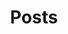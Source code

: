 ---
title: Posts
draft: false
# Section you want to display
section: post
# Pages count
count: 5
# Options: card, plain and masonry.
style: card

 
weight: 3
widget:
  handler: pages

  # Options: sm, md, lg and xl. Default is md.
  width:

  sidebar:
    # Options: left and right. Leave blank to hide.
    position:
    # Options: sm, md, lg and xl. Default is md.
    scale:

  background:
    # Options: primary, secondary, tertiary or any valid color value. Default is primary.
    color:
    image:
    # Options: auto, cover and contain. Default is auto.
    size:
    # Options: center, top, right, bottom, left.
    position:
    # Options: fixed, local, scroll.
    attachment: 
    
  background:
    # Options: primary, secondary, tertiary or any valid color value. Default is primary.
    color: primary
    image: images/WechatIMG1363.jpeg
    # Options: auto, cover and contain. Default is auto.
    size: cover
    # Options: center, top, right, bottom, left.
    position: left
    # Options: fixed, local, scroll.
    attachment: fixed
---